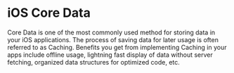 # iOS Core Data
Core Data is one of the most commonly used method for storing data in your iOS applications. The process of saving data for later usage is often referred to as Caching. Benefits you get from implementing Caching in your apps include offline usage, lightning fast display of data without server fetching, organized data structures for optimized code, etc. 
